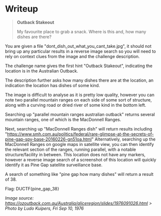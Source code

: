 # Writeup

> **Outback Stakeout**
>
> My favourite place to grab a snack. Where is this and, how many dishes are there?

You are given a file "dont_dish_out_what_you_cant_take.jpg", it should not bring up any particular results in a reverse image search so you will need to rely on context clues from the image and the challenge description.

The challenge name gives the first hint "Outback Stakeout", indicating the location is in the Australian Outback.

The description further asks how many dishes there are at the location, an indication the location has dishes of some kind.

The image is difficult to analyse as it is pretty low quality, however you can note two parallel mountain ranges on each side of some sort of structure, along with a curving road or dried river of some kind in the bottom left.

Searching up "parallel mountain ranges australian outback" returns several mountain ranges, one of which is the MacDonnell Ranges.

Next, searching up "MacDonnell Ranges dish" will return results including "https://www.smh.com.au/politics/federal/rare-glimpse-at-the-secrets-of-pine-gap-spy-base-20160226-gn51oa.html"
Alternatively, searching up the MacDonnell Ranges on google maps in satellite view, you can then identify the relevant section of the ranges, running parallel, with a notable structure/facility in between. This location does not have any markers, however a reverse image search of a screenshot of this location will quickly identify it as Pine Gap satellite surveillance base.

A search of something like "pine gap how many dishes" will return a result of 38.

Flag: DUCTF{pine_gap_38}



*Image source: https://ozoutback.com.au/Australia/aliceregion/slides/1976091026.html > Photo by Ludo Kuipers, Fri Sep 10, 1976*
